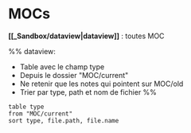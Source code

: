 # MOCs
**[[_Sandbox/dataview|dataview]]** : toutes MOC

%%
dataview:
- Table avec le champ type
- Depuis le dossier "MOC/current"
- Ne retenir que les notes qui pointent sur MOC/old
- Trier par type, path et nom de fichier
%%

```dataview
table type
from "MOC/current"
sort type, file.path, file.name
```

